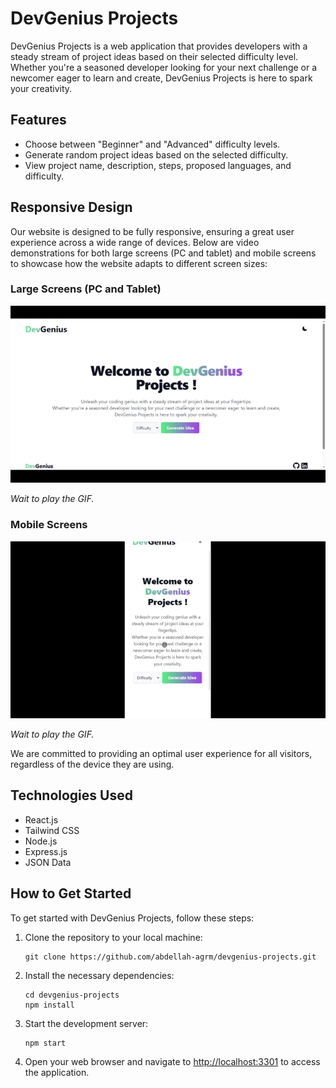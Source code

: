 # DevGenius Projects

DevGenius Projects is a web application that provides developers with a steady stream of project ideas based on their selected difficulty level. Whether you're a seasoned developer looking for your next challenge or a newcomer eager to learn and create, DevGenius Projects is here to spark your creativity.

## Features

- Choose between "Beginner" and "Advanced" difficulty levels.
- Generate random project ideas based on the selected difficulty.
- View project name, description, steps, proposed languages, and difficulty.
  
## Responsive Design

Our website is designed to be fully responsive, ensuring a great user experience across a wide range of devices. Below are video demonstrations for both large screens (PC and tablet) and mobile screens to showcase how the website adapts to different screen sizes:

### Large Screens (PC and Tablet)

![DevGenius](DevGenius(pc).gif)

*Wait to play the GIF.*

### Mobile Screens

![DevGenius](DevGenius(mobile).gif)

*Wait to play the GIF.*

We are committed to providing an optimal user experience for all visitors, regardless of the device they are using.

## Technologies Used

- React.js
- Tailwind CSS
- Node.js
- Express.js
- JSON Data

## How to Get Started

To get started with DevGenius Projects, follow these steps:

1. Clone the repository to your local machine:
   ```
   git clone https://github.com/abdellah-agrm/devgenius-projects.git
   ```

2. Install the necessary dependencies:
   ```
   cd devgenius-projects
   npm install
   ```

3. Start the development server:
   ```
   npm start
   ```

4. Open your web browser and navigate to [http://localhost:3301](http://localhost:3301) to access the application.
